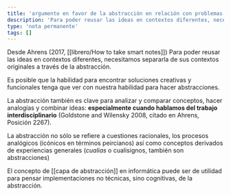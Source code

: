 ```yaml
---
title: 'argumento en favor de la abstracción en relación con problemas concretos'
description: 'Para poder reusar las ideas en contextos diferentes, necesitamos separarla de sus contextos originales a través de la abstracción'
type: 'nota permanente'
tags: []
---
```


Desde Ahrens (2017, [[librero/How to take smart notes]])
Para poder reusar las ideas en contextos diferentes, necesitamos separarla de sus contextos originales a través de la abstracción.

Es posible que la habilidad para encontrar soluciones creativas y funcionales tenga que ver con nuestra habilidad para hacer abstracciones.

La abstracción también es clave para analizar y comparar conceptos, hacer analogías y combinar ideas: **especialmente cuando hablamos del trabajo interdisciplinario** (Goldstone and Wilensky 2008, citado en Ahrens, Posición 2267).

La abstracción no sólo se refiere a cuestiones racionales, los procesos analógicos (icónicos en términos peircianos) así como conceptos derivados de experiencias generales (*cualias* o cualisignos, también son abstracciones)

El concepto de [[capa de abstracción]] en informática puede ser de utilidad para pensar implementaciones no técnicas, sino cognitivas, de la abstracción.